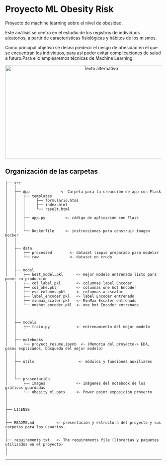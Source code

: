 Proyecto ML Obesity Risk
==============================

Proyecto de machine learning sobre el nivel de obesidad.

Este análisis se centra en el estudio de los registros de individuos aleatorios, a partir de características fisiológicas y hábitos de los mismos.

Como principal objetivo se desea predecir el riesgo de obesidad en el que se encuentran los individuos, para así poder evitar complicaciones de salud a futuro.Para ello emplearemos técnicas de Machine Learning.

<p align="center">
  <img src="https://www-rockandpop-cl.cdn.ampproject.org/i/s/www.rockandpop.cl/wp-content/uploads/2019/10/obesidad-y-sobrepeso-como-prevenir.jpg" alt="Texto alternativo" width="600" height="300">
</p>


Organización de las carpetas
------------

    ├── src               
    │   │
    │   ├── App              <- Carpeta para la creacción de app con Flask          
    │   │   ├── templates
    │   │   │     ├── formulario.html
    │   │   │     ├── index.html
    │   │   │     └── result.html
    │   │   │
    │   │   ├── app.py         <- código de aplicación con Flask
    │   │   │
    │   │   │
    │   │   └── Dockerfile     <- instrucciones para construir imagen Docker
    │   │   
    │   │   
    │   ├── data           
    │   │   ├── processed        <- dataset limpio preparado para modelar
    │   │   └── raw              <- dataset en crudo
    │   │
    │   │
    │   ├── model  
    │   │   ├── best_model.pkl      <- mejor modelo entrenado listo para poner en producción
    │   │   ├── col_label.pkl       <- columnas label Encoder
    │   │   ├── col_ohe.pkl         <- columnas one hot Encoder
    │   │   ├── esc_columns.pkl     <- columnas a escalar
    │   │   ├── label_encoder.pkl   <- label Encoder entrenado
    │   │   ├── minmax_scaler.pkl   <- MinMax Escaler entrenado
    │   │   └── onehot_encoder.pkl  <- one hot Encoder entrenado
    │   │   
    │   │
    │   │
    │   ├── models 
    │   │   ├── train.py            <- entrenamiento del mejor modelo      
    │   │  
    │   │
    │   ├── notebooks        
    │   │   └── proyect_resume.ipynb  <- (Memoría del proyecto-> EDA, pasos explicados, búsqueda del mejor modelo)
    │   │
    │   │
    │   ├── utils                    <- módulos y funciones auxiliares
    │   │ 
    │   │
    │   │ 
    │   └── presentación
    │       ├── images              <- imágenes del notebook de los gráficos guardadas
    │       └── obesity_ml.pptx     <- Power point exposición proyecto
    │      
    │
    │  
    ├── LICENSE
    │   
    │   
    ├── README.md          <- presentación y estructura del proyecto y sus carpetas para los usuarios.
    │
    │   
    ├── requirements.txt   <- The requirements file (librerías y paquetes utilizados en el proyecto)
    │     
    │

--------
